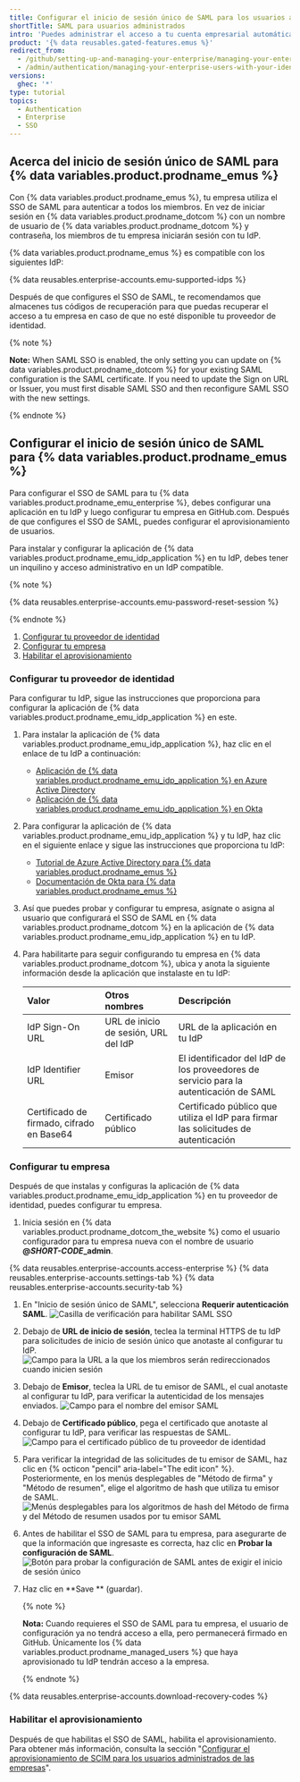 ```yaml
---
title: Configurar el inicio de sesión único de SAML para los usuarios administrados de Enterprise
shortTitle: SAML para usuarios administrados
intro: 'Puedes administrar el acceso a tu cuenta empresarial automáticamente en {% data variables.product.prodname_dotcom %} si configuras el Inicio de Sesión Único (SSO) de Lenguaje de Marcado para Confirmaciones de Seguridad (SAML).'
product: '{% data reusables.gated-features.emus %}'
redirect_from:
  - /github/setting-up-and-managing-your-enterprise/managing-your-enterprise-users-with-your-identity-provider/configuring-saml-single-sign-on-for-enterprise-managed-users
  - /admin/authentication/managing-your-enterprise-users-with-your-identity-provider/configuring-saml-single-sign-on-for-enterprise-managed-users
versions:
  ghec: '*'
type: tutorial
topics:
  - Authentication
  - Enterprise
  - SSO
---
```


## Acerca del inicio de sesión único de SAML para {% data variables.product.prodname_emus %}

Con {% data variables.product.prodname_emus %}, tu empresa utiliza el SSO de SAML para autenticar a todos los miembros. En vez de iniciar sesión en {% data variables.product.prodname_dotcom %} con un nombre de usuario de {% data variables.product.prodname_dotcom %} y contraseña, los miembros de tu empresa iniciarán sesión con tu IdP.

{% data variables.product.prodname_emus %} es compatible con los siguientes IdP:

{% data reusables.enterprise-accounts.emu-supported-idps %}

Después de que configures el SSO de SAML, te recomendamos que almacenes tus códigos de recuperación para que puedas recuperar el acceso a tu empresa en caso de que no esté disponible tu proveedor de identidad.

{% note %}

**Note:** When SAML SSO is enabled, the only setting you can update on {% data variables.product.prodname_dotcom %} for your existing SAML configuration is the SAML certificate. If you need to update the Sign on URL or Issuer, you must first disable SAML SSO and then reconfigure SAML SSO with the new settings.

{% endnote %}

## Configurar el inicio de sesión único de SAML para {% data variables.product.prodname_emus %}

Para configurar el SSO de SAML para tu {% data variables.product.prodname_emu_enterprise %}, debes configurar una aplicación en tu IdP y luego configurar tu empresa en GitHub.com. Después de que configures el SSO de SAML, puedes configurar el aprovisionamiento de usuarios.

Para instalar y configurar la aplicación de {% data variables.product.prodname_emu_idp_application %} en tu IdP, debes tener un inquilino y acceso administrativo en un IdP compatible.

{% note %}

{% data reusables.enterprise-accounts.emu-password-reset-session %}

{% endnote %}

1. [Configurar tu proveedor de identidad](#configuring-your-identity-provider)
2. [Configurar tu empresa](#configuring-your-enterprise)
3. [Habilitar el aprovisionamiento](#enabling-provisioning)

### Configurar tu proveedor de identidad

Para configurar tu IdP, sigue las instrucciones que proporciona para configurar la aplicación de {% data variables.product.prodname_emu_idp_application %} en este.

1. Para instalar la aplicación de {% data variables.product.prodname_emu_idp_application %}, haz clic en el enlace de tu IdP a continuación:

     - [Aplicación de {% data variables.product.prodname_emu_idp_application %} en Azure Active Directory](https://azuremarketplace.microsoft.com/en-us/marketplace/apps/aad.githubenterprisemanageduser?tab=Overview)
     - [Aplicación de {% data variables.product.prodname_emu_idp_application %} en Okta](https://www.okta.com/integrations/github-enterprise-managed-user)

1. Para configurar la aplicación de {% data variables.product.prodname_emu_idp_application %} y tu IdP, haz clic en el siguiente enlace y sigue las instrucciones que proporciona tu IdP:

     - [Tutorial de Azure Active Directory para {% data variables.product.prodname_emus %}](https://docs.microsoft.com/en-us/azure/active-directory/saas-apps/github-enterprise-managed-user-tutorial)
     - [Documentación de Okta para {% data variables.product.prodname_emus %}](https://saml-doc.okta.com/SAML_Docs/How-to-Configure-SAML-2.0-for-GitHub-Enterprise-Managed-User.html)

1. Así que puedes probar y configurar tu empresa, asígnate o asigna al usuario que configurará el SSO de SAML en {% data variables.product.prodname_dotcom %} en la aplicación de {% data variables.product.prodname_emu_idp_application %} en tu IdP.

1. Para habilitarte para seguir configurando tu empresa en {% data variables.product.prodname_dotcom %}, ubica y anota la siguiente información desde la aplicación que instalaste en tu IdP:

    | Valor                                     | Otros nombres                        | Descripción                                                                           |
    |:----------------------------------------- |:------------------------------------ |:------------------------------------------------------------------------------------- |
    | IdP Sign-On URL                           | URL de inicio de sesión, URL del IdP | URL de la aplicación en tu IdP                                                        |
    | IdP Identifier URL                        | Emisor                               | El identificador del IdP de los proveedores de servicio para la autenticación de SAML |
    | Certificado de firmado, cifrado en Base64 | Certificado público                  | Certificado público que utiliza el IdP para firmar las solicitudes de autenticación   |

### Configurar tu empresa

Después de que instalas y configuras la aplicación de {% data variables.product.prodname_emu_idp_application %} en tu proveedor de identidad, puedes configurar tu empresa.

1. Inicia sesión en {% data variables.product.prodname_dotcom_the_website %} como el usuario configurador para tu empresa nueva con el nombre de usuario **@<em>SHORT-CODE</em>_admin**.

{% data reusables.enterprise-accounts.access-enterprise %}
{% data reusables.enterprise-accounts.settings-tab %}
{% data reusables.enterprise-accounts.security-tab %}

1. En "Inicio de sesión único de SAML", selecciona **Requerir autenticación SAML**. ![Casilla de verificación para habilitar SAML SSO](/assets/images/help/business-accounts/enable-saml-auth-enterprise.png)

1. Debajo de **URL de inicio de sesión**, teclea la terminal HTTPS de tu IdP para solicitudes de inicio de sesión único que anotaste al configurar tu IdP. ![Campo para la URL a la que los miembros serán redireccionados cuando inicien sesión](/assets/images/help/saml/saml_sign_on_url_business.png)

1. Debajo de **Emisor**, teclea la URL de tu emisor de SAML, el cual anotaste al configurar tu IdP, para verificar la autenticidad de los mensajes enviados. ![Campo para el nombre del emisor SAML](/assets/images/help/saml/saml_issuer.png)

1. Debajo de **Certificado público**, pega el certificado que anotaste al configurar tu IdP, para verificar las respuestas de SAML. ![Campo para el certificado público de tu proveedor de identidad](/assets/images/help/saml/saml_public_certificate.png)

1. Para verificar la integridad de las solicitudes de tu emisor de SAML, haz clic en {% octicon "pencil" aria-label="The edit icon" %}. Posteriormente, en los menús desplegables de "Método de firma" y "Método de resumen", elige el algoritmo de hash que utiliza tu emisor de SAML. ![Menús desplegables para los algoritmos de hash del Método de firma y del Método de resumen usados por tu emisor SAML](/assets/images/help/saml/saml_hashing_method.png)

1. Antes de habilitar el SSO de SAML para tu empresa, para asegurarte de que la información que ingresaste es correcta, haz clic en **Probar la configuración de SAML**. ![Botón para probar la configuración de SAML antes de exigir el inicio de sesión único](/assets/images/help/saml/saml_test.png)

1. Haz clic en **Save ** (guardar).

    {% note %}

    **Nota:** Cuando requieres el SSO de SAML para tu empresa, el usuario de configuración ya no tendrá acceso a ella, pero permanecerá firmado en GitHub. Únicamente los {% data variables.product.prodname_managed_users %} que haya aprovisionado tu IdP tendrán acceso a la empresa.

    {% endnote %}

{% data reusables.enterprise-accounts.download-recovery-codes %}


### Habilitar el aprovisionamiento

Después de que habilitas el SSO de SAML, habilita el aprovisionamiento. Para obtener más información, consulta la sección "[Configurar el aprovisionamiento de SCIM para los usuarios administrados de las empresas](/github/setting-up-and-managing-your-enterprise/managing-your-enterprise-users-with-your-identity-provider/configuring-scim-provisioning-for-enterprise-managed-users)".

